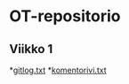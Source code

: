 # OT-repositorio

## Viikko 1
*[gitlog.txt](https://github.com/eerorant/ot-harjoitustyo/blob/master/laskarit/viikko1/gitlog.txt)
*[komentorivi.txt](https://github.com/eerorant/ot-harjoitustyo/blob/master/laskarit/viikko1/komentorivi.txt)
